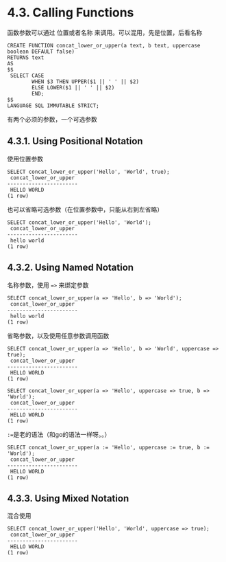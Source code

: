 # 4.3. Calling Functions

函数参数可以通过 位置或者名称 来调用。可以混用，先是位置，后看名称

```
CREATE FUNCTION concat_lower_or_upper(a text, b text, uppercase boolean DEFAULT false)
RETURNS text
AS
$$
 SELECT CASE
        WHEN $3 THEN UPPER($1 || ' ' || $2)
        ELSE LOWER($1 || ' ' || $2)
        END;
$$
LANGUAGE SQL IMMUTABLE STRICT;
```
有两个必须的参数，一个可选参数

## 4.3.1. Using Positional Notation

使用位置参数

```
SELECT concat_lower_or_upper('Hello', 'World', true);
 concat_lower_or_upper 
-----------------------
 HELLO WORLD
(1 row)
```

也可以省略可选参数（在位置参数中，只能从右到左省略）
```
SELECT concat_lower_or_upper('Hello', 'World');
 concat_lower_or_upper 
-----------------------
 hello world
(1 row)
```

## 4.3.2. Using Named Notation

名称参数，使用 `=>` 来绑定参数
```
SELECT concat_lower_or_upper(a => 'Hello', b => 'World');
 concat_lower_or_upper 
-----------------------
 hello world
(1 row)
```

省略参数，以及使用任意参数调用函数
```
SELECT concat_lower_or_upper(a => 'Hello', b => 'World', uppercase => true);
 concat_lower_or_upper 
-----------------------
 HELLO WORLD
(1 row)

SELECT concat_lower_or_upper(a => 'Hello', uppercase => true, b => 'World');
 concat_lower_or_upper 
-----------------------
 HELLO WORLD
(1 row)
```

`:=`是老的语法（和go的语法一样呀。。）
```
SELECT concat_lower_or_upper(a := 'Hello', uppercase := true, b := 'World');
 concat_lower_or_upper 
-----------------------
 HELLO WORLD
(1 row)
```

## 4.3.3. Using Mixed Notation

混合使用
```
SELECT concat_lower_or_upper('Hello', 'World', uppercase => true);
 concat_lower_or_upper 
-----------------------
 HELLO WORLD
(1 row)
```
